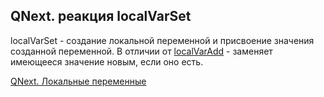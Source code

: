 ## QNext. реакция localVarSet

localVarSet - создание локальной переменной и присвоение значения созданной переменной. В отличии от [localVarAdd](/docs-test/reactions/localvaradd) - заменяет имеющееся значение новым, если оно есть.



[QNext. Локальные переменные](/docs-test/reactions/localvar)

